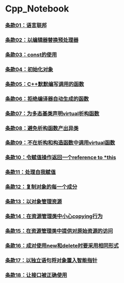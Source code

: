 # Cpp_Notebook
### [条款01：语言联邦](条款01：语言联邦.md)

### [条款02：以编辑器替换预处理器](条款02：以编辑器替换预处理器.md)

### [条款03：const的使用](条款03：const的使用.md)

### [条款04：初始化对象](条款04：初始化对象.md)

### [条款05：C++默默编写调用的函数](条款05：C++默默编写调用的函数.md)

### [条款06：拒绝编译器自动生成的函数](条款06：拒绝编译器自动生成的函数.md)

### [条款07：为多态基类声明virtual析构函数](条款07：为多态基类声明virtual析构函数.md)

### [条款08：避免析构函数产出异类](条款08：避免析构函数产出异类.md)

### [条款09：不在析构和构造函数中调用virtual函数](条款09：不在析构和构造函数中调用virtual函数.md)

### [条款10：令赋值操作返回一个reference to *this](条款10：令赋值操作返回一个reference_to_this.md)

### [条款11：处理自我赋值](条款11：处理自我赋值.md)

### [条款12：复制对象的每一个成分](条款12：复制对象的每一个成分.md)

### [条款13：以对象管理资源](条款13：以对象管理资源.md)

### [条款14：在资源管理类中小心copying行为](条款14：在资源管理类中小心copying行为.md)

### [条款15：在资源管理类中提供对原始资源的访问](条款15：在资源管理类中提供对原始资源的访问.md)

### [条款16：成对使用new和delete时要采用相同形式](条款16：成对使用new和delete时要采用相同形式.md)

### [条款17：以独立语句将对象置入智能指针](条款17：以独立语句将对象置入智能指针.md)

### [条款18：让接口被正确使用](条款18：让接口被正确使用.md)